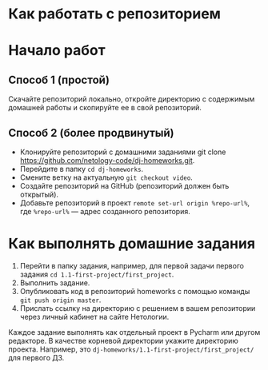 # Как работать с репозиторием

# Начало работ

## Способ 1 (простой)

Скачайте репозиторий локально, откройте директорию с содержимым домашней работы и скопируйте ее в свой репозиторий.

## Способ 2 (более продвинутый)

- Клонируйте репозиторий с домашними заданиями git clone https://github.com/netology-code/dj-homeworks.git.
- Перейдите в папку `cd dj-homeworks`.
- Смените ветку на актуальную `git checkout video`.
- Создайте репозиторий на GitHub (репозиторий должен быть открытый).
- Добавьте репозиторий в проект `remote set-url origin %repo-url%`, где `%repo-url%` — адрес созданного репозитория.

# Как выполнять домашние задания

1. Перейти в папку задания, например, для первой задачи первого задания `cd 1.1-first-project/first_project`.
2. Выполнить задание.
3. Опубликовать код в репозиторий homeworks с помощью команды `git push origin master`.
4. Прислать ссылку на директорию с решением в вашем репозитории через личный кабинет на сайте Нетологии.

Каждое задание выполнять как отдельный проект в Pycharm или другом редакторе. В качестве корневой директории укажите директорию проекта. Например, это `dj-homeworks/1.1-first-project/first_project/` для первого ДЗ.
